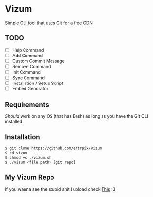 # Vizum
Simple CLI tool that uses Git for a free CDN 

## TODO
- [ ] Help Command
- [ ] Add Command
- [ ] Custom Commit Message
- [ ] Remove Command
- [ ] Init Command
- [ ] Sync Command
- [ ] Installation / Setup Script
- [ ] Embed Genorator

## Requirements
*Should* work on any OS (that has Bash) as long as you have the Git CLI installed

## Installation
```sh
$ git clone https://github.com/entrpix/vizum
$ cd vizum
$ chmod +x ./vizum.sh
$ ./vizum <file path> [git repo]
```

## My Vizum Repo
If you wanna see the stupid shit I upload check [This](https://github.com/entrpix/vizum-cdn) :3
